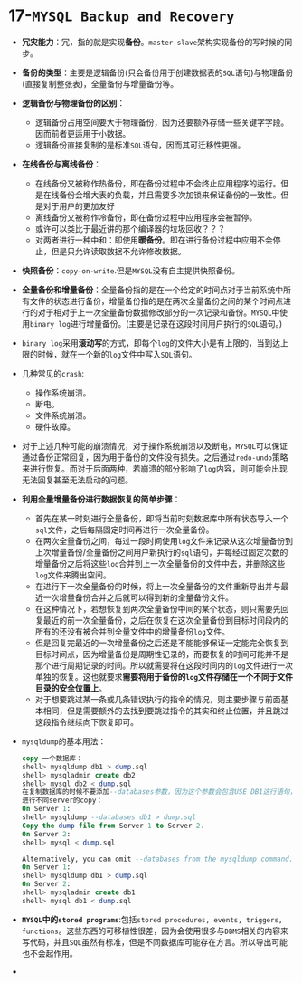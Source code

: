 # 17-`MYSQL Backup and Recovery`

- **冗灾能力**：冗，指的就是实现**备份**。`master-slave`架构实现备份的写时候的同步。

- **备份的类型**：主要是逻辑备份(只会备份用于创建数据表的`SQL`语句)与物理备份(直接复制整张表)，全量备份与增量备份等。

- **逻辑备份与物理备份的区别**：

  - 逻辑备份占用空间要大于物理备份，因为还要额外存储一些关键字字段。因而前者更适用于小数据。
  - 逻辑备份直接复制的是标准`SQL`语句，因而其可迁移性更强。

- **在线备份与离线备份**：

  - 在线备份又被称作热备份，即在备份过程中不会终止应用程序的运行。但是在线备份会增大表的负载，并且需要多次加锁来保证备份的一致性。但是对于用户的更加友好
  - 离线备份又被称作冷备份，即在备份过程中应用程序会被暂停。
  - 或许可以类比于最近讲的那个编译器的垃圾回收？？？
  - 对两者进行一种中和：即使用**暖备份**。即在进行备份过程中应用不会停止，但是只允许读取数据不允许修改数据。

- **快照备份**：`copy-on-write`.但是`MYSQL`没有自主提供快照备份。

- **全量备份和增量备份**：全量备份指的是在一个给定的时间点对于当前系统中所有文件的状态进行备份，增量备份指的是在两次全量备份之间的某个时间点进行的对于相对于上一次全量备份数据修改部分的一次记录和备份。`MYSQL`中使用`binary log`进行增量备份。(主要是记录在这段时间用户执行的`SQL`语句。)

- `binary log`采用**滚动写**的方式，即每个`log`的文件大小是有上限的，当到达上限的时候，就在一个新的`log`文件中写入`SQL`语句。

- 几种常见的`crash`:

  - 操作系统崩溃。
  - 断电。
  - 文件系统崩溃。
  - 硬件故障。

- 对于上述几种可能的崩溃情况，对于操作系统崩溃以及断电，`MYSQL`可以保证通过备份正常回复，因为用于备份的文件没有损失。之后通过`redo-undo`策略来进行恢复。而对于后面两种，若崩溃的部分影响了`log`内容，则可能会出现无法回复甚至无法启动的问题。

- **利用全量增量备份进行数据恢复的简单步骤**：

  - 首先在某一时刻进行全量备份，即将当前时刻数据库中所有状态导入一个`sql`文件，之后每隔固定时间再进行一次全量备份。
  - 在两次全量备份之间，每过一段时间使用`log`文件来记录从这次增量备份到上次增量备份/全量备份之间用户新执行的`sql`语句，并每经过固定次数的增量备份之后将这些`log`合并到上一次全量备份的文件中去，并删除这些`log`文件来腾出空间。
  - 在进行下一次全量备份的时候，将上一次全量备份的文件重新导出并与最近一次增量备份合并之后就可以得到新的全量备份文件。
  - 在这种情况下，若想恢复到两次全量备份中间的某个状态，则只需要先回复最近的前一次全量备份，之后在恢复在这次全量备份到目标时间段内的所有的还没有被合并到全量文件中的增量备份`log`文件。
  - 但是回复完最近的一次增量备份之后还是不能能够保证一定能完全恢复到目标时间点，因为增量备份是周期性记录的，而要恢复的时间可能并不是那个进行周期记录的时间。所以就需要将在这段时间内的`log`文件进行一次单独的恢复。这也就要求**需要将用于备份的`log`文件存储在一个不同于文件目录的安全位置上**。
  - 对于想要跳过某一条或几条错误执行的指令的情况，则主要步骤与前面基本相同，但是需要额外的去找到要跳过指令的其实和终止位置，并且跳过这段指令继续向下恢复即可。

- `mysqldump`的基本用法：

  ```sql
  copy 一个数据库：
  shell> mysqldump db1 > dump.sql 
  shell> mysqladmin create db2 
  shell> mysql db2 < dump.sql
  在复制数据库的时候不要添加--databases参数，因为这个参数会包含USE DB1这行语句，使得rename失效。
  进行不同server的copy：
  On Server 1:
  shell> mysqldump --databases db1 > dump.sql
  Copy the dump file from Server 1 to Server 2.
  On Server 2:
  shell> mysql < dump.sql
  
  Alternatively, you can omit --databases from the mysqldump command. 
  On Server 1:
  shell> mysqldump db1 > dump.sql
  On Server 2:
  shell> mysqladmin create db1 
  shell> mysql db1 < dump.sql
  ```

- **`MYSQL`中的`stored programs`**:包括`stored procedures, events, triggers, functions`。这些东西的可移植性很差，因为会使用很多与`DBMS`相关的内容来写代码，并且`SQL`虽然有标准，但是不同数据库可能存在方言。所以导出可能也不会起作用。

- 